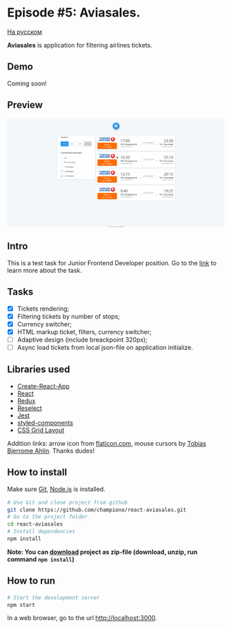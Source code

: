 # Episode #5: Aviasales.

[На русском](README.ru.md)

**Aviasales** is application for filtering airlines tickets.

## Demo
Coming soon!

## Preview
![Aviasales demo](design/preview/demo.gif)

## Intro
This is a test task for Junior Frontend Developer position. Go to the [link](https://github.com/KosyanMedia/test-tasks/blob/master/aviasales/README.md) to learn more about the task. 

## Tasks
- [x] Tickets rendering;
- [x] Filtering tickets by number of stops;
- [x] Currency switcher;
- [x] HTML markup ticket, filters, currency switcher;
- [ ] Adaptive design (include breackpoint 320px);
- [ ] Async load tickets from local json-file on application initialize.

## Libraries used
* [Create-React-App](https://facebook.github.io/create-react-app)
* [React](https://reactjs.org)
* [Redux](https://react-redux.js.org)
* [Reselect](https://github.com/reduxjs/reselect)
* [Jest](https://jestjs.io)
* [styled-components](https://www.styled-components.com)
* [CSS Grid Layout](https://developer.mozilla.org/ru/docs/Web/CSS/CSS_Grid_Layout)

Addition links: arrow icon from [flaticon.com](https://www.flaticon.com/free-icon/up-arrow_271239), mouse cursors by [Tobias Bjerrome Ahlin](https://tobiasahlin.com/blog/common-mac-os-x-lion-cursors). Thanks dudes!

## How to install

Make sure [Git](https://git-scm.com), [Node.js](https://nodejs.org) is installed.

```bash
# Use Git and clone project from github
git clone https://github.com/championo/react-aviasales.git
# Go to the project folder
cd react-aviasales
# Install dependencies
npm install
```

**Note: You can [**download**](https://github.com/championo/react-aviasales/archive/master.zip) project as zip-file (download, unzip, run command `npm install`)**

## How to run

```bash
# Start the development server
npm start
```

In a web browser, go to the url [http://localhost:3000](http://localhost:3000).
